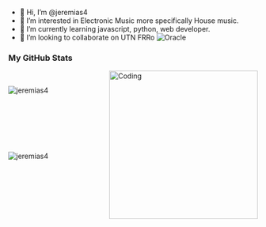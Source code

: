 - 👋 Hi, I’m @jeremias4
- 👀 I’m interested in Electronic Music more specifically House music.
- 🌱 I’m currently learning javascript, python, web developer.
- 💞️ I’m looking to collaborate on UTN FRRo
![Oracle](https://img.shields.io/badge/Oracle-F80000?style=for-the-badge&logo=oracle&logoColor=white)
<h3>My GitHub Stats</h3>
<img align="right" alt="Coding" width="300" src="https://cdn.dribbble.com/users/1277312/screenshots/14733298/media/39b1045e593737587dd60e42c8422d1f.gif" >
<br>


<p><img align="left" src="https://github-readme-stats.vercel.app/api/top-langs?username=jeremias4&show_icons=true&theme=dark&locale=en&layout=compact" alt="jeremias4" /></p>

<br><br><br><br><br><br><br>
<p>&nbsp;<img align="left" src="https://github-readme-stats.vercel.app/api?username=jeremias4&show_icons=true&theme=dark&locale=en" alt="jeremias4" /></p>
<br><br><br><br><br><br><br><br><br><br>


<!---
jeremias4/jeremias4 is a ✨ special ✨ repository because its `README.md` (this file) appears on your GitHub profile.
You can click the Preview link to take a look at your changes.
--->
